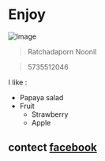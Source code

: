 # Enjoy

![Image](https://media.tenor.com/images/5fa65c8c2585f629b9814fed5a802ef8/tenor.gif)


> Ratchadaporn Noonil

> 5735512046

I like :

* Papaya salad
* Fruit
  * Strawberry
  * Apple
## contect  [facebook](https://www.facebook.com/joy.ratchadaporn.25)



    

